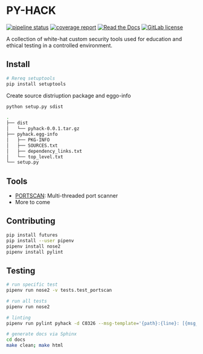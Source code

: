# PY-HACK

[![pipeline status](https://gitlab.com/cjbarker/pyhack/badges/master/pipeline.svg)](https://gitlab.com/cjbarker/pyhack/commits/master)
[![coverage report](https://gitlab.com/cjbarker/pyhack/badges/master/coverage.svg)](https://cjbarker.gitlab.io/pyhack/)
[![Read the Docs](https://img.shields.io/readthedocs/pip.svg)](https://cjbarker.gitlab.io/pyhack/docs/)
[![GitLab license](https://img.shields.io/badge/license-MIT-brightgreen.svg)](https://gitlab.com/cjbarker/pyhack/blob/master/LICENSE)

A collection of white-hat custom security tools used for education and ethical testing in a controlled environment.

## Install
```bash
# Rereq setuptools
pip install setuptools
```

Create source distriuption package and eggo-info
```bash
python setup.py sdist

.
├── dist
│   └── pyhack-0.0.1.tar.gz
├── pyhack.egg-info
│   ├── PKG-INFO
│   ├── SOURCES.txt
│   ├── dependency_links.txt
│   └── top_level.txt
└── setup.py
```

## Tools
* [PORTSCAN](./pyhack/portscan): Multi-threaded port scanner 
* More to come

## Contributing
```bash
pip install futures
pip install --user pipenv
pipenv install nose2
pipenv install pylint
```

## Testing
```bash
# run specific test
pipenv run nose2 -v tests.test_portscan

# run all tests
pipenv run nose2 

# linting
pipenv run pylint pyhack -d C0326 --msg-template='{path}:{line}: [{msg_id}({symbol}), {obj}] {msg}'

# generate docs via Sphinx
cd docs
make clean; make html
```
